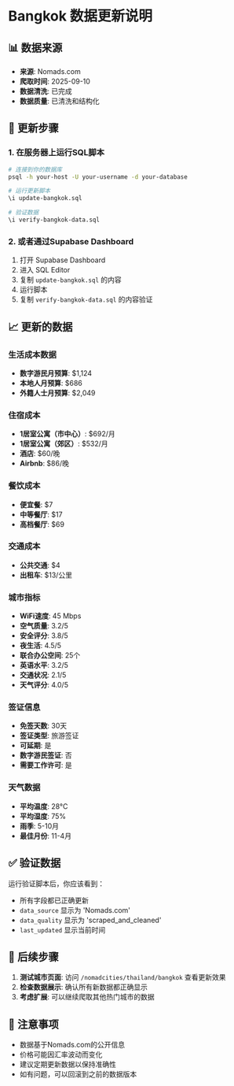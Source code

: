 # Bangkok 数据更新说明

## 📊 数据来源
- **来源**: Nomads.com
- **爬取时间**: 2025-09-10
- **数据清洗**: 已完成
- **数据质量**: 已清洗和结构化

## 🚀 更新步骤

### 1. 在服务器上运行SQL脚本
```bash
# 连接到你的数据库
psql -h your-host -U your-username -d your-database

# 运行更新脚本
\i update-bangkok.sql

# 验证数据
\i verify-bangkok-data.sql
```

### 2. 或者通过Supabase Dashboard
1. 打开 Supabase Dashboard
2. 进入 SQL Editor
3. 复制 `update-bangkok.sql` 的内容
4. 运行脚本
5. 复制 `verify-bangkok-data.sql` 的内容验证

## 📈 更新的数据

### 生活成本数据
- **数字游民月预算**: $1,124
- **本地人月预算**: $686
- **外籍人士月预算**: $2,049

### 住宿成本
- **1居室公寓（市中心）**: $692/月
- **1居室公寓（郊区）**: $532/月
- **酒店**: $60/晚
- **Airbnb**: $86/晚

### 餐饮成本
- **便宜餐**: $7
- **中等餐厅**: $17
- **高档餐厅**: $69

### 交通成本
- **公共交通**: $4
- **出租车**: $13/公里

### 城市指标
- **WiFi速度**: 45 Mbps
- **空气质量**: 3.2/5
- **安全评分**: 3.8/5
- **夜生活**: 4.5/5
- **联合办公空间**: 25个
- **英语水平**: 3.2/5
- **交通状况**: 2.1/5
- **天气评分**: 4.0/5

### 签证信息
- **免签天数**: 30天
- **签证类型**: 旅游签证
- **可延期**: 是
- **数字游民签证**: 否
- **需要工作许可**: 是

### 天气数据
- **平均温度**: 28°C
- **平均湿度**: 75%
- **雨季**: 5-10月
- **最佳月份**: 11-4月

## ✅ 验证数据

运行验证脚本后，你应该看到：
- 所有字段都已正确更新
- `data_source` 显示为 'Nomads.com'
- `data_quality` 显示为 'scraped_and_cleaned'
- `last_updated` 显示当前时间

## 🔄 后续步骤

1. **测试城市页面**: 访问 `/nomadcities/thailand/bangkok` 查看更新效果
2. **检查数据展示**: 确认所有新数据都正确显示
3. **考虑扩展**: 可以继续爬取其他热门城市的数据

## 📝 注意事项

- 数据基于Nomads.com的公开信息
- 价格可能因汇率波动而变化
- 建议定期更新数据以保持准确性
- 如有问题，可以回滚到之前的数据版本

